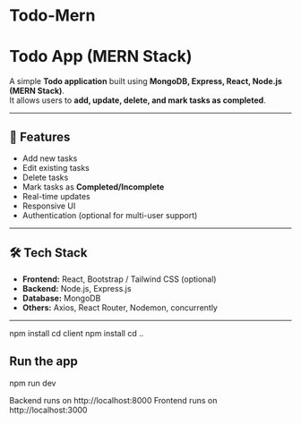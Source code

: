 # Todo-Mern
# Todo App (MERN Stack)

A simple **Todo application** built using **MongoDB, Express, React, Node.js (MERN Stack)**.  
It allows users to **add, update, delete, and mark tasks as completed**.

---

## 🚀 Features

- Add new tasks
- Edit existing tasks
- Delete tasks
- Mark tasks as **Completed/Incomplete**
- Real-time updates
- Responsive UI
- Authentication (optional for multi-user support)

---

## 🛠️ Tech Stack

- **Frontend:** React, Bootstrap / Tailwind CSS (optional)
- **Backend:** Node.js, Express.js
- **Database:** MongoDB
- **Others:** Axios, React Router, Nodemon, concurrently

---
npm install
cd client
npm install
cd ..

## Run the app
npm run dev

Backend runs on http://localhost:8000
Frontend runs on http://localhost:3000
